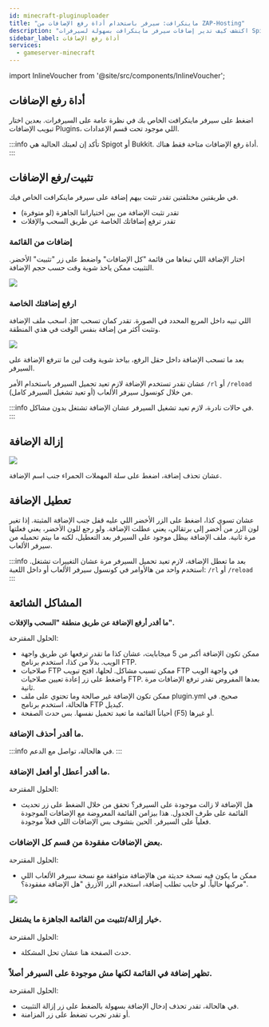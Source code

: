 ```yaml
---
id: minecraft-pluginuploader
title: "ماينكرافت: سيرفر باستخدام أداة رفع الإضافات من ZAP-Hosting"
description: "اكتشف كيف تدير إضافات سيرفر ماينكرافت بسهولة لسيرفرات Spigot أو Bukkit وطور تجربتك في اللعب → تعلّم المزيد الآن"
sidebar_label: أداة رفع الإضافات
services:
  - gameserver-minecraft
---
```


import InlineVoucher from '@site/src/components/InlineVoucher';

<InlineVoucher />

## أداة رفع الإضافات

اضغط على سيرفر ماينكرافت الخاص بك في نظرة عامة على السيرفرات. بعدين اختار تبويب الإضافات Plugins، اللي موجود تحت قسم الإعدادات.

:::info
تأكد إن لعبتك الحالية هي Spigot أو Bukkit. أداة رفع الإضافات متاحة فقط هناك.
:::

## تثبيت/رفع الإضافات

في طريقتين مختلفتين تقدر تثبت بيهم إضافة على سيرفر ماينكرافت الخاص فيك.

- تقدر تثبت الإضافة من بين اختياراتنا الجاهزة (لو متوفرة)
- تقدر ترفع إضافاتك الخاصة عن طريق السحب والإفلات

### إضافات من القائمة

اختار الإضافة اللي تبغاها من قائمة "كل الإضافات" واضغط على زر "تثبيت" الأخضر. التثبيت ممكن ياخذ شوية وقت حسب حجم الإضافة.

![](https://screensaver01.zap-hosting.com/index.php/s/dxrtY8pQwmtfEP9/preview)

### ارفع إضافتك الخاصة

اسحب ملف الإضافة .jar اللي تبيه داخل المربع المحدد في الصورة. تقدر كمان تسحب وتثبت أكثر من إضافة بنفس الوقت في هذي المنطقة.

![](https://screensaver01.zap-hosting.com/index.php/s/fM2a4AeyspaQzYd/preview)

بعد ما تسحب الإضافة داخل حقل الرفع، بياخذ شوية وقت لين ما تنرفع الإضافة على السيرفر.

عشان تقدر تستخدم الإضافة لازم تعيد تحميل السيرفر باستخدام الأمر `/rl` أو `/reload` من خلال كونسول سيرفر الألعاب (أو تعيد تشغيل السيرفر كامل).

:::info
في حالات نادرة، لازم تعيد تشغيل السيرفر عشان الإضافة تشتغل بدون مشاكل.
:::


## إزالة الإضافة

![](https://screensaver01.zap-hosting.com/index.php/s/dKaeJr8M3jzgMBS/preview)

عشان تحذف إضافة، اضغط على سلة المهملات الحمراء جنب اسم الإضافة.

## تعطيل الإضافة

عشان تسوي كذا، اضغط على الزر الأخضر اللي عليه قفل جنب الإضافة المثبتة. إذا تغير لون الزر من أخضر إلى برتقالي، يعني عطلت الإضافة. ولو رجع للون الأخضر، يعني فعلتها مرة ثانية. ملف الإضافة بيظل موجود على السيرفر بعد التعطيل، لكنه ما بيتم تحميله من سيرفر الألعاب.

:::info
بعد ما تعطل الإضافة، لازم تعيد تحميل السيرفر مرة عشان التغييرات تشتغل. استخدم واحد من هالأوامر في كونسول سيرفر الألعاب أو داخل اللعبة: `/rl` أو `/reload`
:::

## المشاكل الشائعة

**ما أقدر أرفع الإضافة عن طريق منطقة "السحب والإفلات".**

الحلول المقترحة:

- ممكن تكون الإضافة أكبر من 5 ميجابايت، عشان كذا ما تقدر ترفعها عن طريق واجهة الويب. بدلاً من كذا، استخدم برنامج FTP.
- صلاحيات FTP ممكن تسبب مشاكل. لحلها، افتح تبويب FTP في واجهة الويب واضغط على زر إعادة تعيين صلاحيات FTP. بعدها المفروض تقدر ترفع الإضافات مرة ثانية.
- ممكن تكون الإضافة غير صالحة وما تحتوي على ملف plugin.yml صحيح. في هالحالة، استخدم برنامج FTP كبديل.
- أحياناً القائمة ما تعيد تحميل نفسها. بس حدث الصفحة (F5) أو غيرها.

### ما أقدر أحذف الإضافة.

:::info
في هالحالة، تواصل مع الدعم.
:::

### ما أقدر أعطل أو أفعل الإضافة.

الحلول المقترحة:

- هل الإضافة لا زالت موجودة على السيرفر؟ تحقق من خلال الضغط على زر تحديث القائمة على طرف الجدول. هذا بيزامن القائمة المعروضة مع الإضافات الموجودة فعلياً على السيرفر. الحين بتشوف بس الإضافات اللي فعلاً موجودة.

### بعض الإضافات مفقودة من قسم كل الإضافات.

الحلول المقترحة:

- ممكن ما يكون فيه نسخة حديثة من هالإضافة متوافقة مع نسخة سيرفر الألعاب اللي مركبها حالياً. لو حابب تطلب إضافة، استخدم الزر الأزرق "هل الإضافة مفقودة؟".

![](https://screensaver01.zap-hosting.com/index.php/s/DeMjH2s74geaLPq/preview)

### خيار إزالة/تثبيت من القائمة الجاهزة ما يشتغل.

الحلول المقترحة:

- حدث الصفحة هنا عشان تحل المشكلة.

### تظهر إضافة في القائمة لكنها مش موجودة على السيرفر أصلاً.

الحلول المقترحة:

- في هالحالة، تقدر تحذف إدخال الإضافة بسهولة بالضغط على زر إزالة التثبيت.
- أو تقدر تجرب تضغط على زر المزامنة.

<InlineVoucher />